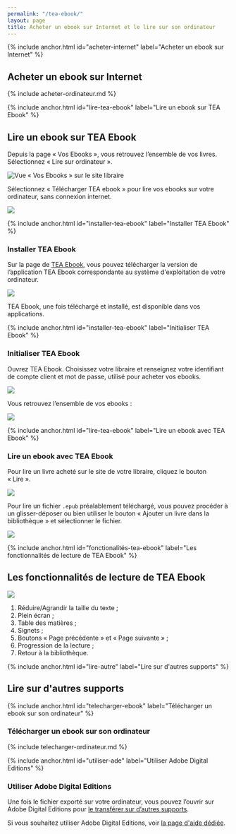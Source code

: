 ```yaml
---
permalink: "/tea-ebook/"
layout: page
title: Acheter un ebook sur Internet et le lire sur son ordinateur
---
```


{% include anchor.html id="acheter-internet" label="Acheter un ebook sur Internet" %}

## Acheter un ebook sur Internet

{% include acheter-ordinateur.md %}

{% include anchor.html id="lire-tea-ebook" label="Lire un ebook sur TEA Ebook" %}

## Lire un ebook sur TEA Ebook

Depuis la page « Vos Ebooks », vous retrouvez l’ensemble de vos livres. Sélectionnez « Lire sur ordinateur ».

![Vue « Vos Ebooks » sur le site libraire](/images/telecharger-ordinateur-2.png)

Sélectionnez « Télécharger TEA ebook » pour lire vos ebooks sur votre ordinateur, sans connexion internet.

![](/images/telecharger-ordinateur-3b.png)

{% include anchor.html id="installer-tea-ebook" label="Installer TEA Ebook" %}

### Installer TEA Ebook

Sur la page de [TEA Ebook](https://app.tea-ebook.com/), vous pouvez télécharger la version de l’application TEA Ebook correspondante au système d'exploitation de votre ordinateur.

![](/images/installer-tea-ebook.png)

TEA Ebook, une fois téléchargé et installé, est disponible dans vos applications. 

{% include anchor.html id="installer-tea-ebook" label="Initialiser TEA Ebook" %}

### Initialiser TEA Ebook

Ouvrez TEA Ebook. Choisissez votre libraire et renseignez votre identifiant de compte client et mot de passe, utilisé pour acheter vos ebooks.

![](/images/initialisation-tea-ebook.png)

Vous retrouvez l’ensemble de vos ebooks :

![](/images/tea-ebook-library.png)

{% include anchor.html id="lire-tea-ebook" label="Lire un ebook avec TEA Ebook" %}

### Lire un ebook avec TEA Ebook

Pour lire un livre acheté sur le site de votre libraire, cliquez le bouton « Lire ».

![](/images/tea-ebook-lecture.png)

Pour lire un fichier `.epub` préalablement téléchargé, vous pouvez procéder à un glisser-déposer ou bien utiliser le bouton « Ajouter un livre dans la bibliothèque » et sélectionner le fichier.

![](/images/tea-ebook-ajouter.png)



{% include anchor.html id="fonctionalités-tea-ebook" label="Les fonctionnalités de lecture de TEA Ebook" %}

## Les fonctionnalités de lecture de TEA Ebook

![](/images/tea-ebook-fonctionnalites.png)
 
1. Réduire/Agrandir la taille du texte ;
2. Plein écran ;
3. Table des matières ;
4. Signets ;
5. Boutons « Page précédente » et « Page suivante » ;
6. Progression de la lecture ;
7. Retour à la bibliothèque.

{% include anchor.html id="lire-autre" label="Lire sur d'autres supports" %}

## Lire sur d'autres supports

{% include anchor.html id="telecharger-ebook" label="Télécharger un ebook sur son ordinateur" %}

### Télécharger un ebook sur son ordinateur

{% include telecharger-ordinateur.md %}

{% include anchor.html id="utiliser-ade" label="Utiliser Adobe Digital Editions" %}

### Utiliser Adobe Digital Editions

Une fois le fichier exporté sur votre ordinateur, vous pouvez l’ouvrir sur Adobe Digital Editions pour [le transférer sur d’autres supports](http://aide.tea-ebook.com/faq-lecture/#lire-autres).

Si vous souhaitez utiliser Adobe Digital Editions, voir [la page d'aide dédiée](/ade/).
